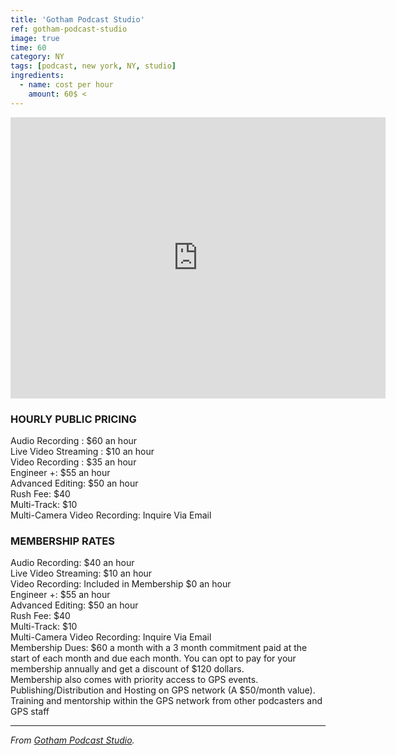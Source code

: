 ```yaml
---
title: 'Gotham Podcast Studio'
ref: gotham-podcast-studio
image: true
time: 60
category: NY
tags: [podcast, new york, NY, studio]
ingredients:
  - name: cost per hour
    amount: 60$ <   
---
```


<iframe src="https://www.google.com/maps/embed?pb=!1m18!1m12!1m3!1d3022.46071063719!2d-73.98679858459384!3d40.75189067932761!2m3!1f0!2f0!3f0!3m2!1i1024!2i768!4f13.1!3m3!1m2!1s0x89c25a20f434d5c9%3A0x70a02cb29a49d756!2sGotham%20Podcast%20Studio!5e0!3m2!1sky!2skg!4v1581772909965!5m2!1sky!2skg" width="600" height="450" frameborder="0" style="border:0;" allowfullscreen=""></iframe> <br>

### HOURLY PUBLIC PRICING

Audio Recording : $60 an hour<br>
Live Video Streaming : $10 an hour<br>
Video Recording : $35 an hour<br>
Engineer +: $55 an hour<br>
Advanced Editing: $50 an hour<br>
Rush Fee: $40<br>
Multi-Track: $10<br>
Multi-Camera Video Recording: Inquire Via Email 

### MEMBERSHIP RATES

Audio Recording: $40 an hour<br>
Live Video Streaming: $10 an hour<br>
Video Recording: Included in Membership $0 an hour<br>
Engineer +: $55 an hour<br>
Advanced Editing: $50 an hour<br>
Rush Fee: $40<br>
Multi-Track: $10 <br>
Multi-Camera Video Recording: Inquire Via Email <br>
Membership Dues: $60 a month with a 3 month commitment paid at the start of each month and due each month. You can opt to pay for your membership annually and get a discount of $120 dollars.
<br>
Membership also comes with priority access to GPS events. Publishing/Distribution and Hosting on GPS network (A $50/month value). Training and mentorship within the GPS network from other podcasters and GPS staff

---

_From [Gotham Podcast Studio](https://gothampodcaststudio.com/pricing)._
